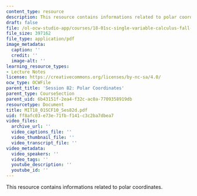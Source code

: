```yaml
---
content_type: resource
description: This resource contains informations related to polar coordinates.
draft: false
file: /ol-ocw-studio-app/courses/18-01sc-single-variable-calculus-fall-2010/ff8afc03e73e71fbf141c3c2ba7dbea7_MIT18_01SCF10_Ses82d.pdf
file_size: 397162
file_type: application/pdf
image_metadata:
  caption: ''
  credit: ''
  image-alt: ''
learning_resource_types:
- Lecture Notes
license: https://creativecommons.org/licenses/by-nc-sa/4.0/
ocw_type: OCWFile
parent_title: 'Session 82: Polar Coordinates'
parent_type: CourseSection
parent_uid: 6b43151f-2ea4-f32c-ac0a-7709358919db
resourcetype: Document
title: MIT18_01SCF10_Ses82d.pdf
uid: ff8afc03-e73e-71fb-f141-c3c2ba7dbea7
video_files:
  archive_url: ''
  video_captions_file: ''
  video_thumbnail_file: ''
  video_transcript_file: ''
video_metadata:
  video_speakers: ''
  video_tags: ''
  youtube_description: ''
  youtube_id: ''
---
```

This resource contains informations related to polar coordinates.
